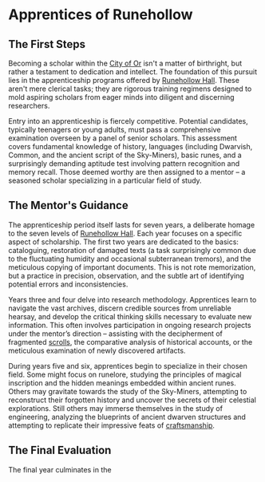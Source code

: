 # Apprentices of Runehollow

## The First Steps

Becoming a scholar within the [City of Or](/geography/settlement/city/city-of-or.md) isn't a matter of birthright, but rather a testament to dedication and intellect. The foundation of this pursuit lies in the apprenticeship programs offered by [Runehollow Hall](/geography/settlement/city/city-of-or/shop/runehollow-hall.md). These aren't mere clerical tasks; they are rigorous training regimens designed to mold aspiring scholars from eager minds into diligent and discerning researchers.

Entry into an apprenticeship is fiercely competitive. Potential candidates, typically teenagers or young adults, must pass a comprehensive examination overseen by a panel of senior scholars. This assessment covers fundamental knowledge of history, languages (including Dwarvish, Common, and the ancient script of the Sky-Miners), basic runes, and a surprisingly demanding aptitude test involving pattern recognition and memory recall. Those deemed worthy are then assigned to a mentor – a seasoned scholar specializing in a particular field of study.

## The Mentor's Guidance

The apprenticeship period itself lasts for seven years, a deliberate homage to the seven levels of [Runehollow Hall](/geography/settlement/city/city-of-or/shop/runehollow-hall.md). Each year focuses on a specific aspect of scholarship. The first two years are dedicated to the basics: cataloguing, restoration of damaged texts (a task surprisingly common due to the fluctuating humidity and occasional subterranean tremors), and the meticulous copying of important documents. This is not rote memorization, but a practice in precision, observation, and the subtle art of identifying potential errors and inconsistencies.

Years three and four delve into research methodology. Apprentices learn to navigate the vast archives, discern credible sources from unreliable hearsay, and develop the critical thinking skills necessary to evaluate new information. This often involves participation in ongoing research projects under the mentor’s direction – assisting with the decipherment of fragmented [scrolls](/raw/20250501/scroll/scrolls.md), the comparative analysis of historical accounts, or the meticulous examination of newly discovered artifacts.

During years five and six, apprentices begin to specialize in their chosen field. Some might focus on runelore, studying the principles of magical inscription and the hidden meanings embedded within ancient runes. Others may gravitate towards the study of the Sky-Miners, attempting to reconstruct their forgotten history and uncover the secrets of their celestial explorations. Still others may immerse themselves in the study of engineering, analyzing the blueprints of ancient dwarven structures and attempting to replicate their impressive feats of [craftsmanship](/raw/20250501/craftsmanship/craftsmanship.md).

## The Final Evaluation

The final year culminates in the 
